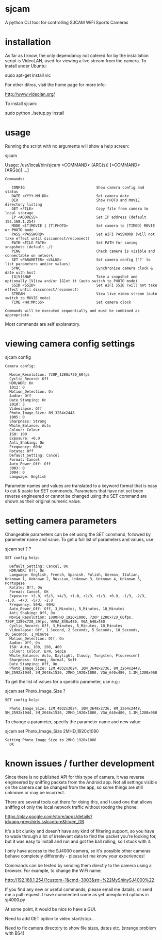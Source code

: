 # sjcam

A python CLI tool for controlling SJCAM WiFi Sports Cameras

# installation

As far as I know, the only dependancy not catered for by the installation script is VideoLAN, used for viewing a live stream from the camera. To install under Ubuntu:

  sudo apt-get install vlc

For other ditros, visit the home page for more info:

  http://www.videolan.org/

To install sjcam:

  sudo python ./setup.py install

# usage

Running the script with no arguments will show a help screen:

  sjcam

  Usage: /usr/local/bin/sjcam &lt;COMMAND&gt; [ARG(s)] [&lt;COMMAND&gt; [ARG(s)] ...]

    Commands:

       CONFIG                                 Show camera config and status
       DATE <YYYY-MM-DD>                      Set camera date
       DIR                                    Show PHOTO and MOVIE directory listing
       GET <FILE>                             Copy file from camera to local storage
       IP <ADDRESS>                           Set IP address (default 192.168.1.254)
       MODE <[T]MOVIE | [T]PHOTO>             Set camera to [TIMED] MOVIE or PHOTO mode
       PASS <PASSWORD>                        Set WiFi PASSWORD (will not take effect until disconnect/reconnect)
       PATH <FILE PATH>                       Set PATH for saving snapshots (default ./)
       PING                                   Check camera is visible and connectable on network
       SET <PARAMETER> <VALUE>                Set camera config ('?' to list parameters and/or values)
       SYNC                                   Synchronise camera clock & date with host
       [G|V]SNAP                              Take a snapshot and optionally [V]iew and/or [G]et it (auto switch to PHOTO mode)
       SSID <SSID>                            Set WiFi SSID (will not take effect until disconnect/reconnect)
       STREAM                                 View live video stream (auto switch to MOVIE mode)
       TIME <HH:MM:SS>                        Set camera clock

    Commands will be executed sequentially and must be combined as appropriate.

Most commands are self explanatory.

# viewing camera config settings

  sjcam config

    Camera config:

      Movie_Resolution: 720P_1280x720_60fps
      Cyclic_Record: Off
      HDR/WDR: On
      1012: 0
      Motion_Detection: On
      Audio: Off
      Date_Stamping: On
      2010: 3
      Videolapse: Off
      Photo_Image_Size: 8M_3264x2448
      1005: 0
      Sharpness: Strong
      White_Balance: Auto
      Colour: Colour
      ISO: 100
      Exposure: +0.0
      Anti_Shaking: On
      Frequency: 60Hz
      Rotate: Off
      Default_Setting: Cancel
      Format: Cancel
      Auto_Power_Off: Off
      3003: 0
      3004: 0
      Language: English

Parameter names and values are translated to a keyword format that is easy to cut & paste for SET commands. Parameters that have not yet been reverse engineered or cannot be changed using the SET command are shown as their original numeric value.

# setting camera parameters

Changeable parameters can be set using the SET command, followed by parameter name and value. To get a full list of parameters and values, use:

  sjcam set ? ?

    SET config help:

      Default_Setting: Cancel, OK
      HDR/WDR: Off, On
      Language: English, French, Spanish, Polish, German, Italian, Unknown_1, Unknown_2, Russian, Unknown_3, Unknown_4, Unknown_5, Portugese
      Rotate: Off, On
      Format: Cancel, OK
      Exposure: +2.0, +5/3, +4/3, +1.0, +2/3, +1/3, +0.0, -1/3, -2/3, -1.0, -4/3, -5/3, -2.0
      Frequency: 50Hz, 60Hz
      Auto_Power_Off: Off, 3_Minutes, 5_Minutes, 10_Minutes
      Anti_Shaking: Off, On
      Movie_Resolution: 1080FHD_1920x1080, 720P_1280x720_60fps, 720P_1280x720_30fps, WVGA_848x480, VGA_640x480
      Cyclic_Record: Off, 3_Minutes, 5_Minutes, 10_Minutes
      Videolapse: Off, 1_Second, 2_Seconds, 5_Seconds, 10_Seconds, 30_Seconds, 1_Minute
      Motion_Detection: Off, On
      Audio: Off, On
      ISO: Auto, 100, 200, 400
      Colour: Colour, B/W, Sepia
      White_Balance: Auto, Daylight, Cloudy, Tungsten, Flourescent
      Sharpness: Strong, Normal, Soft
      Date_Stamping: Off, On
      Photo_Image_Size: 12M_4032x3024, 10M_3648x2736, 8M_3264x2448, 5M_2592x1944, 3M_2048x1536, 2MHD_1920x1080, VGA_640x480, 1.3M_1280x960

To get the list of values for a specific parameter, use e.g.:

  sjcam set Photo_Image_Size ?

    SET config help:

      Photo_Image_Size: 12M_4032x3024, 10M_3648x2736, 8M_3264x2448, 5M_2592x1944, 3M_2048x1536, 2MHD_1920x1080, VGA_640x480, 1.3M_1280x960

To change a parameter, specify the parameter name and new value:

  sjcam set Photo_Image_Size 2MHD_1920x1080

    Setting Photo_Image_Size to 2MHD_1920x1080
      OK

# known issues / further development

Since there is no published API for this type of camera, it was reverse engineered by sniffing packets from the Android app. Not all settings visible on the camera can be changed from the app, so some things are still unknown or may be incorrect.

There are several tools out there for doing this, and I used one that allows sniffing of only the local network traffic without rooting the phone:

  https://play.google.com/store/apps/details?id=app.greyshirts.sslcapture&hl=en_GB

It's a bit clunky and doesn't have any kind of filtering support, so you have to wade through a lot of irrelevant data to find the packet you're looking for, but it was easy to install and run and got the ball rolling, so I stuck with it.

I only have access to the SJ4000 camera, so it's possible other cameras behave completely differently - please let me know your experiences!

Commands can be tested by sending them directly to the camera using a browser. For example, to change the WiFi name:

  http://192.168.1.254/?custom=1&cmd=3003&str=%22MyShinySJ4000%22

If you find any new or useful commands, please email me datails, or send me a pull request. I have commented some as yet unexplored options in sj4000.py

At some point, it would be nice to have a GUI.

Need to add GET option to video start/stop...

Need to fix camera directory to show file sizes, dates etc. (strange problem with BS4)

